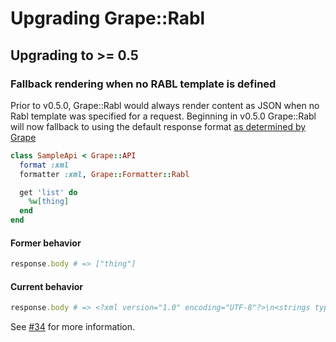 # Upgrading Grape::Rabl

## Upgrading to >= 0.5

### Fallback rendering when no RABL template is defined

Prior to v0.5.0, Grape::Rabl would always render content as JSON when no Rabl template was specified for a request. Beginning in v0.5.0 Grape::Rabl will now fallback to using the default response format [as determined by Grape](https://github.com/ruby-grape/grape#api-formats)

```ruby
class SampleApi < Grape::API
  format :xml
  formatter :xml, Grape::Formatter::Rabl

  get 'list' do
    %w[thing]
  end
end
```

#### Former behavior

```ruby
response.body # => ["thing"]
```

#### Current behavior

```ruby
response.body # => <?xml version="1.0" encoding="UTF-8"?>\n<strings type="array">\n  <string>thing</string>\n</strings>
```

See [#34](https://github.com/ruby-grape/grape-rabl/pull/34) for more information.
